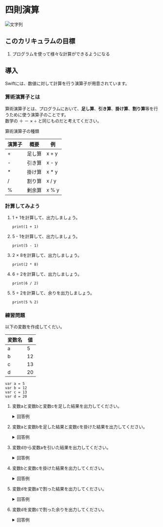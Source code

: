 # 四則演算
![文字列](/img/basicArithmeticOperations.png)

## このカリキュラムの目標
1. プログラムを使って様々な計算ができるようになる

## 導入
Swiftには、数値に対して計算を行う演算子が用意されています。 

### 算術演算子とは
算術演算子とは、プログラムにおいて、**足し算**、**引き算**、**掛け算**、**割り算**等を行うために使う演算子のことです。  
数学の ＋ － × ÷ と同じものだと考えてください。

算術演算子の種類

|演算子|概要|例|
|---|---|---|
|+|足し算|x + y|
|-|	引き算|x - y|
|*|	掛け算|x * y|
|/|	割り算|x / y|
|%|	剰余算|x % y|

### 計算してみよう
1. 1 + 1を計算して、出力しましょう。

	```
	print(1 + 1)
	
	```
2. 5 - 1を計算して、出力しましょう。

	```
	print(5 - 1)
	
	```
	
3. 2 × 8を計算して、出力しましょう。

	```
	print(2 * 8)
	
	```
	
4. 6 ÷ 2を計算して、出力しましょう。

	```
	print(6 / 2)
	
	```

5. 5 ÷ 2を計算して、余りを出力しましょう。

	```
	print(5 % 2)
	
	```
	
### 練習問題
以下の変数を作成してくだい。

|変数名|値|
|---|---|
|a|5|
|b|	12|
|c|	13|
|d|	20|

```
var a = 5
var b = 12
var c = 13
var d = 20
```

1. 変数aと変数bと変数cを足した結果を出力してください。

	<details><summary>回答例</summary><div>

	```
	print(a + b + c)
	```
	
	</div></details>
	
2. 変数aと変数bを足した結果と変数cを掛けた結果を出力してください。

	<details><summary>回答例</summary><div>

	```
	print((a + b) * c)
	```
	
	</div></details>
	
3. 変数dから変数aを引いた結果を出力してください。

	<details><summary>回答例</summary><div>

	```
	print(d - a)
	```
	
	</div></details>
	
4. 変数bと変数cを掛けた結果を出力してください。

	<details><summary>回答例</summary><div>

	```
	print(b * c)
	```
	
	</div></details>
	
5. 変数dを変数aで割った結果を出力してください。

	<details><summary>回答例</summary><div>

	```
	print(d / a)
	```
	
6. 変数dを変数cで割った余りを出力してください。

	<details><summary>回答例</summary><div>

	```
	print(d % c)
	```
	
	</div></details>
